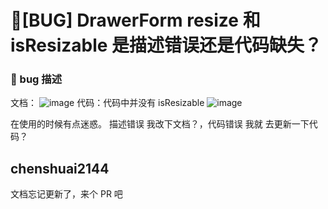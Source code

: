 # 🐛[BUG] DrawerForm resize 和 isResizable 是描述错误还是代码缺失？

### 🐛 bug 描述

文档：
![image](https://github.com/ant-design/pro-components/assets/19631404/1bebd07b-066f-4fd8-89e4-c8fda714a932)
代码：代码中并没有 isResizable
![image](https://github.com/ant-design/pro-components/assets/19631404/2d2cd542-1923-4eb4-a9d2-8bf72ad5562d)

在使用的时候有点迷惑。
描述错误 我改下文档？，代码错误 我就 去更新一下代码？

## chenshuai2144

文档忘记更新了，来个 PR 吧
